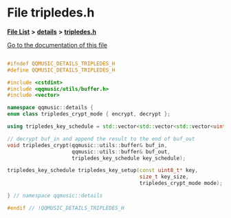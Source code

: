 

# File tripledes.h

[**File List**](files.md) **>** [**details**](dir_6e6556f41d7f85330fbda245682a6a39.md) **>** [**tripledes.h**](tripledes_8h.md)

[Go to the documentation of this file](tripledes_8h.md)


```C++

#ifndef QQMUSIC_DETAILS_TRIPLEDES_H
#define QQMUSIC_DETAILS_TRIPLEDES_H

#include <cstdint>
#include <qqmusic/utils/buffer.h>
#include <vector>

namespace qqmusic::details {
enum class tripledes_crypt_mode { encrypt, decrypt };

using tripledes_key_schedule = std::vector<std::vector<std::vector<uint32_t>>>;

// decrypt buf_in and append the result to the end of buf_out
void tripledes_crypt(qqmusic::utils::buffer& buf_in,
                     qqmusic::utils::buffer& buf_out,
                     tripledes_key_schedule key_schedule);

tripledes_key_schedule tripledes_key_setup(const uint8_t* key,
                                           size_t key_size,
                                           tripledes_crypt_mode mode);

} // namespace qqmusic::details

#endif // !QQMUSIC_DETAILS_TRIPLEDES_H
```


